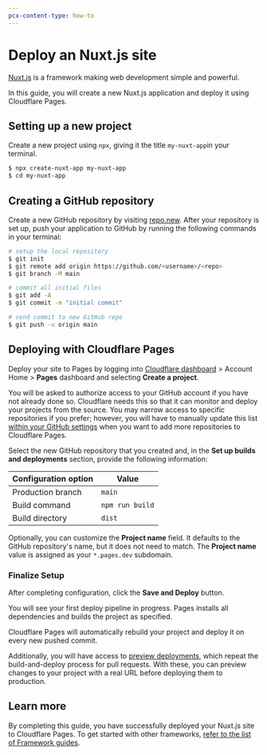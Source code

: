 ```yaml
---
pcx-content-type: how-to
---
```


# Deploy an Nuxt.js site

[Nuxt.js](https://nuxtjs.org/) is a framework making web development simple and powerful.

In this guide, you will create a new Nuxt.js application and deploy it using Cloudflare Pages.

## Setting up a new project

Create a new project using `npx`, giving it the title `my-nuxt-app`in your terminal.

```sh
$ npx create-nuxt-app my-nuxt-app
$ cd my-nuxt-app
```

## Creating a GitHub repository

Create a new GitHub repository by visiting [repo.new](https://repo.new). After your repository is set up, push your application to GitHub by running the following commands in your terminal:

```sh
# setup the local repository
$ git init
$ git remote add origin https://github.com/<username>/<repo>
$ git branch -M main

# commit all initial files
$ git add -A
$ git commit -m "initial commit"

# send commit to new GitHub repo
$ git push -u origin main
```

## Deploying with Cloudflare Pages

Deploy your site to Pages by logging into [Cloudflare dashboard](https://dash.cloudflare.com/) > Account Home > **Pages** dashboard and selecting **Create a project**.

You will be asked to authorize access to your GitHub account if you have not already done so. Cloudflare needs this so that it can monitor and deploy your projects from the source. You may narrow access to specific repositories if you prefer; however, you will have to manually update this list [within your GitHub settings](https://github.com/settings/installations) when you want to add more repositories to Cloudflare Pages.

Select the new GitHub repository that you created and, in the **Set up builds and deployments** section, provide the following information:

<TableLayout>

| Configuration option | Value             |
| -------------------- | ---------------   |
| Production branch    | `main`            |
| Build command        | `npm run build`   |
| Build directory      | `dist`            |

</TableLayout>

Optionally, you can customize the **Project name** field. It defaults to the GitHub repository's name, but it does not need to match. The **Project name** value is assigned as your `*.pages.dev` subdomain.

### Finalize Setup

After completing configuration, click the **Save and Deploy** button.

You will see your first deploy pipeline in progress. Pages installs all dependencies and builds the project as specified.

Cloudflare Pages will automatically rebuild your project and deploy it on every new pushed commit.

Additionally, you will have access to [preview deployments](/platform/preview-deployments), which repeat the build-and-deploy process for pull requests. With these, you can preview changes to your project with a real URL before deploying them to production.

## Learn more

By completing this guide, you have successfully deployed your Nuxt.js site to Cloudflare Pages. To get started with other frameworks, [refer to the list of Framework guides](/framework-guides).
